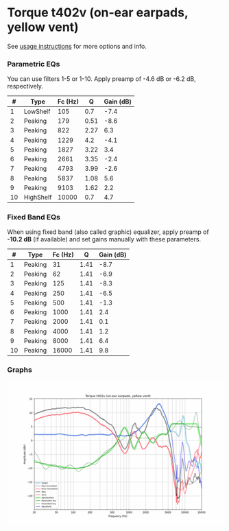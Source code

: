 # Torque t402v (on-ear earpads, yellow vent)
See [usage instructions](https://github.com/jaakkopasanen/AutoEq#usage) for more options and info.

### Parametric EQs
You can use filters 1-5 or 1-10. Apply preamp of -4.6 dB or -6.2 dB, respectively.

|   # | Type      |   Fc (Hz) |    Q |   Gain (dB) |
|-----|-----------|-----------|------|-------------|
|   1 | LowShelf  |       105 | 0.7  |        -7.4 |
|   2 | Peaking   |       179 | 0.51 |        -8.6 |
|   3 | Peaking   |       822 | 2.27 |         6.3 |
|   4 | Peaking   |      1229 | 4.2  |        -4.1 |
|   5 | Peaking   |      1827 | 3.22 |         3.4 |
|   6 | Peaking   |      2661 | 3.35 |        -2.4 |
|   7 | Peaking   |      4793 | 3.99 |        -2.6 |
|   8 | Peaking   |      5837 | 1.08 |         5.6 |
|   9 | Peaking   |      9103 | 1.62 |         2.2 |
|  10 | HighShelf |     10000 | 0.7  |         4.7 |

### Fixed Band EQs
When using fixed band (also called graphic) equalizer, apply preamp of **-10.2 dB** (if available) and set gains manually with these parameters.

|   # | Type    |   Fc (Hz) |    Q |   Gain (dB) |
|-----|---------|-----------|------|-------------|
|   1 | Peaking |        31 | 1.41 |        -8.7 |
|   2 | Peaking |        62 | 1.41 |        -6.9 |
|   3 | Peaking |       125 | 1.41 |        -8.3 |
|   4 | Peaking |       250 | 1.41 |        -6.5 |
|   5 | Peaking |       500 | 1.41 |        -1.3 |
|   6 | Peaking |      1000 | 1.41 |         2.4 |
|   7 | Peaking |      2000 | 1.41 |         0.1 |
|   8 | Peaking |      4000 | 1.41 |         1.2 |
|   9 | Peaking |      8000 | 1.41 |         6.4 |
|  10 | Peaking |     16000 | 1.41 |         9.8 |

### Graphs
![](./Torque%20t402v%20(on-ear%20earpads,%20yellow%20vent).png)
